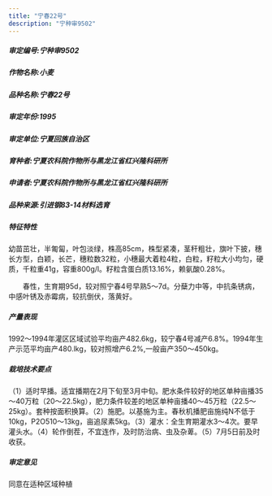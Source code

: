 ```yaml
---
title: "宁春22号"
description: "宁种审9502"
---
```

##### 审定编号:宁种审9502

##### 作物名称:小麦

##### 品种名称:宁春22号

##### 审定年份:1995

##### 审定单位:宁夏回族自治区

##### 育种者:宁夏农科院作物所与黑龙江省红兴隆科研所

##### 申请者:宁夏农科院作物所与黑龙江省红兴隆科研所

##### 品种来源:引进钢83-14材料选育 

##### 特征特性
幼苗茁壮，半匍匐，叶包淡绿，株高85cm，株型紧凑，茎秆粗壮，旗叶下披，穗长方型，白颖，长芒，穗粒数32粒，小穗最大着粒4粒，白粒，籽粒大小均匀，硬质，千粒重41g，容重800g/l。籽粒含蛋白质13.16%，赖氨酸0.28%。
　　春性，生育期95d，较对照宁春4号早熟5～7d。分蘖力中等，中抗条锈病，中感叶锈及赤霉病，较抗倒伏，落黄好。 


##### 产量表现
1992～1994年灌区区域试验平均亩产482.6kg，较宁春4号减产6.8%。1994年生产示范平均亩产480.lkg，较对照增产6.2%,一般亩产350～450kg。

##### 栽培技术要点
（1）适时早播。适宜播期在2月下旬至3月中旬。肥水条件较好的地区单种亩播35～40万粒（20～22.5kg），肥力条件较差的地区单种亩播40～45万粒（22.5～25kg）。套种按面积换算。（2）施肥。以基施为主。春秋机播肥亩施纯N不低于10kg，P2O510～13kg，亩追尿素5kg。（3）灌水：全生育期灌水3～4次。要早灌头水。（4）轮作倒茬，不宜连作，及时防治病、虫及杂萆。（5）7月5日前及时收获。 

##### 审定意见
同意在适种区域种植
